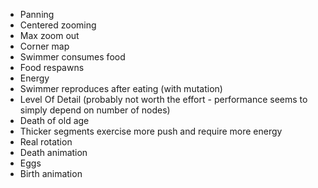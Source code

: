 * Panning
* Centered zooming
* Max zoom out
* Corner map
* Swimmer consumes food
* Food respawns
* Energy
* Swimmer reproduces after eating (with mutation)
* Level Of Detail (probably not worth the effort - performance seems to simply depend on number of nodes)
* Death of old age
* Thicker segments exercise more push and require more energy
* Real rotation
* Death animation
* Eggs
* Birth animation
